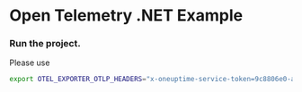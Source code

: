 # Open Telemetry .NET Example 

### Run the project. 

Please use 

```bash
export OTEL_EXPORTER_OTLP_HEADERS="x-oneuptime-service-token=9c8806e0-a4aa-11ee-be95-010d5967b068" && export OTEL_EXPORTER_OTLP_ENDPOINT="http://localhost" && dotnet run --urls=http://localhost:7856/
```

